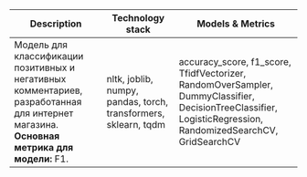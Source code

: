 | **Description**                                                                                                     | **Technology stack**                                        | **Models & Metrics**                                                                                  |
|---------------------------------------------------------------------------------------------------------------------|-------------------------------------------------------------|-------------------------------------------------------------------------------------------------------|
| Модель для классификации позитивных и негативных комментариев, разработанная для интернет магазина. **Основная метрика для модели:** F1.                      | nltk, joblib, numpy, pandas, torch, transformers, sklearn, tqdm | accuracy_score, f1_score, TfidfVectorizer, RandomOverSampler, DummyClassifier, DecisionTreeClassifier, LogisticRegression, RandomizedSearchCV, GridSearchCV |


